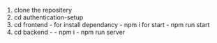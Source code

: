 

1) clone the repositery
2) cd authentication-setup
3) cd frontend -
             for install dependancy - npm i
             for start -  npm run start
4) cd backend -
             - npm i
             - npm run server
           

